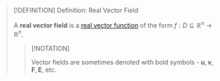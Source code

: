 >[!DEFINITION] Definition: Real Vector Field
>
>A **real vector field** is a [real vector function](../Real%20Vector%20Functions/Real%20Vector%20Function.md) of the form $f: D\subseteq \mathbb{R}^n \to \mathbb{R}^n$.
>
>>[!NOTATION]
>>
>>Vector fields are sometimes denoted with bold symbols - $\boldsymbol{u}, \boldsymbol{v}, \boldsymbol{F}, \boldsymbol{E}$, etc.
>>
>